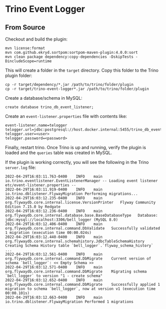 # Trino Event Logger

## From Source

Checkout and build the plugin:

```
mvn license:format
mvn com.github.ekryd.sortpom:sortpom-maven-plugin:4.0.0:sort 
mvn clean package dependency:copy-dependencies -DskipTests -DincludeScope=runtime
```

This will create a folder in the `target` directory. Copy this folder to
the Trino plugin folder:

```
cp -r target/dependency/*.jar /path/to/trino/folder/plugin 
cp -r target/trino-event-logger*.jar /path/to/trino/folder/plugin
```

Create a database/schema in MySQL:

```
create database trino_db_event_listener;
```

Create an `event-listener.properties` file with contents like:

```
event-listener.name=telogger
telogger.url=jdbc:postgresql://host.docker.internal:5455/trino_db_event_listener
telogger.user=<user>
telogger.password=<password>
```

Finally, restart trino. Once Trino is up and running, verify the plugin is
loaded and the `queries` table was created in MySQL.

If the plugin is working correctly, you will see the following in the Trino
`server.log` file:

```
2022-04-29T16:03:11.763-0400	INFO	main	io.trino.eventlistener.EventListenerManager	-- Loading event listener etc/event-listener.properties --
2022-04-29T16:03:11.919-0400	INFO	main	io.trino.dblistener.FlywayMigration	Performing migrations...
2022-04-29T16:03:12.235-0400	INFO	main	org.flywaydb.core.internal.license.VersionPrinter	Flyway Community Edition 7.15.0 by Redgate
2022-04-29T16:03:12.236-0400	INFO	main	org.flywaydb.core.internal.database.base.BaseDatabaseType	Database: jdbc:mysql://localhost:3306/bell_logger (MySQL 8.0)
2022-04-29T16:03:12.406-0400	INFO	main	org.flywaydb.core.internal.command.DbValidate	Successfully validated 1 migration (execution time 00:00.024s)
2022-04-29T16:03:12.440-0400	INFO	main	org.flywaydb.core.internal.schemahistory.JdbcTableSchemaHistory	Creating Schema History table `bell_logger`.`flyway_schema_history` ...
2022-04-29T16:03:12.561-0400	INFO	main	org.flywaydb.core.internal.command.DbMigrate	Current version of schema `bell_logger`: << Empty Schema >>
2022-04-29T16:03:12.571-0400	INFO	main	org.flywaydb.core.internal.command.DbMigrate	Migrating schema `bell_logger` to version "1 - create schema"
2022-04-29T16:03:12.652-0400	INFO	main	org.flywaydb.core.internal.command.DbMigrate	Successfully applied 1 migration to schema `bell_logger`, now at version v1 (execution time 00:00.101s)
2022-04-29T16:03:12.663-0400	INFO	main	io.trino.dblistener.FlywayMigration	Performed 1 migrations
```

